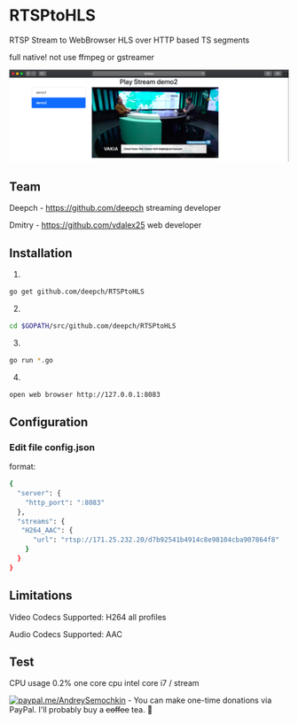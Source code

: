 # RTSPtoHLS

RTSP Stream to WebBrowser HLS over HTTP based TS segments

full native! not use ffmpeg or gstreamer


![RTSPtoHLS image](doc/demo4.png)

## Team

Deepch - https://github.com/deepch streaming developer

Dmitry - https://github.com/vdalex25 web developer

## Installation
1.
```bash
go get github.com/deepch/RTSPtoHLS
```
2.
```bash
cd $GOPATH/src/github.com/deepch/RTSPtoHLS
```
3.
```bash
go run *.go
```
4.
```bash
open web browser http://127.0.0.1:8083
```

## Configuration

### Edit file config.json

format:

```bash
{
  "server": {
    "http_port": ":8083"
  },
  "streams": {
   "H264_AAC": {
      "url": "rtsp://171.25.232.20/d7b92541b4914c8e98104cba907864f8"
    }
  }
}
```

## Limitations

Video Codecs Supported: H264 all profiles

Audio Codecs Supported: AAC

## Test

CPU usage 0.2% one core cpu intel core i7 / stream



[![paypal.me/AndreySemochkin](https://ionicabizau.github.io/badges/paypal.svg)](https://www.paypal.me/AndreySemochkin) - You can make one-time donations via PayPal. I'll probably buy a ~~coffee~~ tea. :tea:


